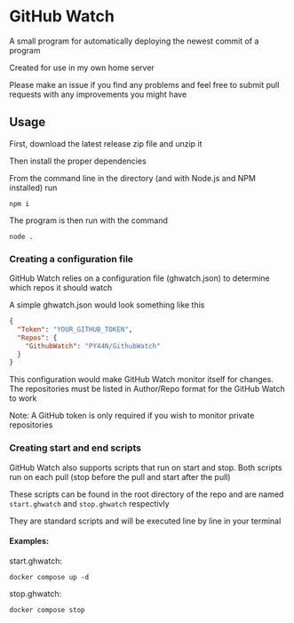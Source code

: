 # GitHub Watch

A small program for automatically deploying the newest commit of a program

Created for use in my own home server

Please make an issue if you find any problems and feel free to submit pull requests with any improvements you might have

## Usage

First, download the latest release zip file and unzip it

Then install the proper dependencies

From the command line in the directory (and with Node.js and NPM installed) run

```
npm i
```

The program is then run with the command

```
node .
```

### Creating a configuration file

GitHub Watch relies on a configuration file (ghwatch.json) to determine which repos it should watch

A simple ghwatch.json would look something like this

```json
{
  "Token": "YOUR_GITHUB_TOKEN",
  "Repos": {
    "GithubWatch": "PY44N/GithubWatch"
  }
}
```

This configuration would make GitHub Watch monitor itself for changes. The repositories must be listed in Author/Repo format for the GitHub Watch to work

Note: A GitHub token is only required if you wish to monitor private repositories

### Creating start and end scripts

GitHub Watch also supports scripts that run on start and stop. Both scripts run on each pull (stop before the pull and start after the pull)

These scripts can be found in the root directory of the repo and are named `start.ghwatch` and `stop.ghwatch` respectivly

They are standard scripts and will be executed line by line in your terminal

#### Examples:

start.ghwatch:

```
docker compose up -d
```

stop.ghwatch:

```
docker compose stop
```
